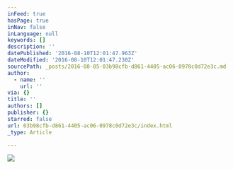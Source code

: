 ```yaml
---
inFeed: true
hasPage: true
inNav: false
inLanguage: null
keywords: []
description: ''
datePublished: '2016-08-10T12:01:47.963Z'
dateModified: '2016-08-10T12:01:47.230Z'
sourcePath: _posts/2016-08-05-03b98cfb-d861-4405-ac06-0978c0d72e3c.md
author:
  - name: ''
    url: ''
via: {}
title: ''
authors: []
publisher: {}
starred: false
url: 03b98cfb-d861-4405-ac06-0978c0d72e3c/index.html
_type: Article

---
```

![](https://the-grid-user-content.s3-us-west-2.amazonaws.com/5209885d-832f-4b9b-a7af-c105246f7889.jpg)
